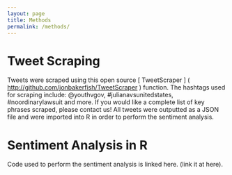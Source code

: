 ```yaml
---
layout: page
title: Methods
permalink: /methods/
---
```



# Tweet Scraping

Tweets were scraped using this open source [ TweetScraper ] ( http://github.com/jonbakerfish/TweetScraper ) function. The hashtags used for scraping include: @youthvgov, #julianavsunitedstates, #noordinarylawsuit and more. If you would like a complete list of key phrases scraped, please contact us! All tweets were outputted as a JSON file and were imported into R in order to perform the sentiment analysis.

# Sentiment Analysis in R

Code used to perform the sentiment analysis is linked here. (link it at here). 

